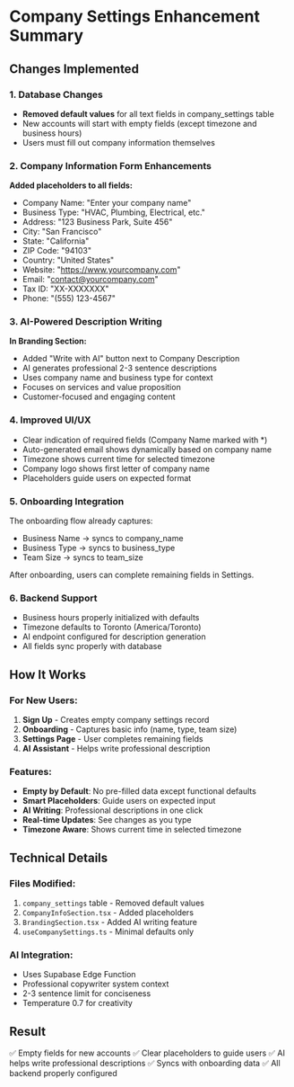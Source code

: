 # Company Settings Enhancement Summary

## Changes Implemented

### 1. Database Changes
- **Removed default values** for all text fields in company_settings table
- New accounts will start with empty fields (except timezone and business hours)
- Users must fill out company information themselves

### 2. Company Information Form Enhancements
**Added placeholders to all fields:**
- Company Name: "Enter your company name"
- Business Type: "HVAC, Plumbing, Electrical, etc."
- Address: "123 Business Park, Suite 456"
- City: "San Francisco"
- State: "California"
- ZIP Code: "94103"
- Country: "United States"
- Website: "https://www.yourcompany.com"
- Email: "contact@yourcompany.com"
- Tax ID: "XX-XXXXXXX"
- Phone: "(555) 123-4567"

### 3. AI-Powered Description Writing
**In Branding Section:**
- Added "Write with AI" button next to Company Description
- AI generates professional 2-3 sentence descriptions
- Uses company name and business type for context
- Focuses on services and value proposition
- Customer-focused and engaging content

### 4. Improved UI/UX
- Clear indication of required fields (Company Name marked with *)
- Auto-generated email shows dynamically based on company name
- Timezone shows current time for selected timezone
- Company logo shows first letter of company name
- Placeholders guide users on expected format

### 5. Onboarding Integration
The onboarding flow already captures:
- Business Name → syncs to company_name
- Business Type → syncs to business_type
- Team Size → syncs to team_size

After onboarding, users can complete remaining fields in Settings.

### 6. Backend Support
- Business hours properly initialized with defaults
- Timezone defaults to Toronto (America/Toronto)
- AI endpoint configured for description generation
- All fields sync properly with database

## How It Works

### For New Users:
1. **Sign Up** - Creates empty company settings record
2. **Onboarding** - Captures basic info (name, type, team size)
3. **Settings Page** - User completes remaining fields
4. **AI Assistant** - Helps write professional description

### Features:
- **Empty by Default**: No pre-filled data except functional defaults
- **Smart Placeholders**: Guide users on expected input
- **AI Writing**: Professional descriptions in one click
- **Real-time Updates**: See changes as you type
- **Timezone Aware**: Shows current time in selected timezone

## Technical Details

### Files Modified:
1. `company_settings` table - Removed default values
2. `CompanyInfoSection.tsx` - Added placeholders
3. `BrandingSection.tsx` - Added AI writing feature
4. `useCompanySettings.ts` - Minimal defaults only

### AI Integration:
- Uses Supabase Edge Function
- Professional copywriter system context
- 2-3 sentence limit for conciseness
- Temperature 0.7 for creativity

## Result
✅ Empty fields for new accounts
✅ Clear placeholders to guide users
✅ AI helps write professional descriptions
✅ Syncs with onboarding data
✅ All backend properly configured
